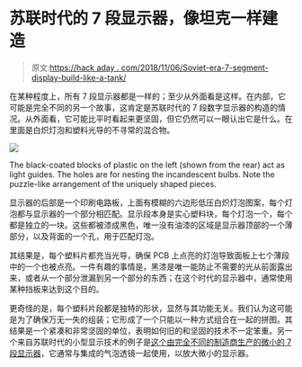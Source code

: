 # 苏联时代的 7 段显示器，像坦克一样建造

> 原文:[https://hack aday . com/2018/11/06/Soviet-era-7-segment-display-build-like-a-tank/](https://hackaday.com/2018/11/06/soviet-era-7-segment-display-built-like-a-tank/)

在某种程度上，所有 7 段显示器都是一样的；至少从外面看是这样。在内部，它可能是完全不同的另一个故事，这肯定是苏联时代的 7 段数字显示器的构造的情况。从外面看，它可能比平时看起来更坚固，但它仍然可以一眼认出它是什么。在里面是白炽灯泡和塑料光导的不寻常的混合物。

![](../Images/dad910596e7992c9dd0ba10c4225bca5.png)

The black-coated blocks of plastic on the left (shown from the rear) act as light guides. The holes are for nesting the incandescent bulbs. Note the puzzle-like arrangement of the uniquely shaped pieces.

显示器的后部是一个印刷电路板，上面有模糊的六边形低压白炽灯泡图案，每个灯泡都与显示器的一个部分相匹配。显示段本身是实心塑料块，每个灯泡一个，每个都是独立的一块。这些都被漆成黑色，唯一没有油漆的区域是显示器顶部的一个薄部分，以及背面的一个孔，用于匹配灯泡。

其结果是，每个塑料片都充当光导，确保 PCB 上点亮的灯泡导致面板上七个薄段中的一个也被点亮。一件有趣的事情是，黑漆是唯一能防止不需要的光从前面露出来，或者从一个部分泄漏到另一个部分的东西；在这个时代的显示器中，通常使用某种挡板来达到这个目的。

更奇怪的是，每个塑料片段都是独特的形状，显然与其功能无关。我们认为这可能是为了确保万无一失的组装；它形成了一个只能以一种方式组合在一起的拼图。其结果是一个紧凑和非常坚固的单位，表明如何旧的和坚固的技术不一定笨重。另一个来自苏联时代的小型显示技术的例子是[这个由完全不同的制造商生产的微小的 7 段显示器](https://hackaday.com/2018/06/09/marvel-at-soviet-era-smart-displays-tiny-size/)，它通常与集成的气泡透镜一起使用，以放大微小的显示器。
